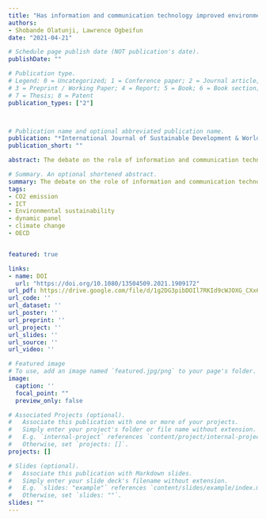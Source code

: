 ```yaml
---
title: "Has information and communication technology improved environmental quality in the OECD- a dynamic panel analysis"
authors:
- Shobande Olatunji, Lawrence Ogbeifun
date: "2021-04-21"

# Schedule page publish date (NOT publication's date).
publishDate: ""

# Publication type.
# Legend: 0 = Uncategorized; 1 = Conference paper; 2 = Journal article;
# 3 = Preprint / Working Paper; 4 = Report; 5 = Book; 6 = Book section;
# 7 = Thesis; 8 = Patent
publication_types: ["2"]



# Publication name and optional abbreviated publication name.
publication: "*International Journal of Sustainable Development & World Ecology*"
publication_short: ""

abstract: The debate on the role of information and communication technology (ICT) in environmental sustainability remains a puzzle in empirical research. It is unclear whether ICT can help mitigate the after-effects of carbon emissions and, in turn, alleviate the unavoidable consequences of climate change.  In this study, we examined the role of ICT in environmental sustainability for a panel of 24 Organisation for Economic Cooperation and Development (OECD) countries. We used an annual dataset obtained from the World Bank covering 40 years (1980–2019). Our empirical strategy was based on the standard fixed effects panel and the Arellano-Bover/Blundell-Bond dynamic panel approach. Our empirical findings highlight the importance of using ICT to promote environmental sustainability. Additionally, we identified the mechanisms through which ICT can affect the environment, namely education, transportation, foreign direct investment, regulatory quality, and institutional quality. The present study has critical implications for combatting climate change. Policymakers should pay attention not only to ICT but also to other identified mechanisms that play complementary roles in promoting a sustainable environment.

# Summary. An optional shortened abstract.
summary: The debate on the role of information and communication technology (ICT) in environmental sustainability remains a puzzle in empirical research. It is unclear whether ICT can help mitigate the after-effects of carbon emissions and, in turn, alleviate the unavoidable consequences of climate change. In this study, we examined the role of ICT in environmental sustainability for a panel of 24 Organisation for Economic Cooperation and Development (OECD) countries. We used an annual dataset obtained from the World Bank covering 40 years (1980–2019). Our empirical strategy was based on the standard fixed effects panel and the Arellano-Bover/Blundell-Bond dynamic panel approach. Our empirical findings highlight the importance of using ICT to promote environmental sustainability. Additionally, we identified the mechanisms through which ICT can affect the environment, namely education, transportation, foreign direct investment, regulatory quality, and institutional quality. The present study has critical implications for combatting climate change. Policymakers should pay attention not only to ICT but also to other identified mechanisms that play complementary roles in promoting a sustainable environment.
tags:
- CO2 emission
- ICT
- Environmental sustainability
- dynamic panel
- climate change
- OECD


featured: true

links:
- name: DOI
  url: "https://doi.org/10.1080/13504509.2021.1909172"
url_pdf: https://drive.google.com/file/d/1g2DG3pibDOIl7RKId9cWJOXG_CXx6d5j/view?usp=sharing
url_code: ''
url_dataset: ''
url_poster: ''
url_preprint: ''
url_project: ''
url_slides: ''
url_source: ''
url_video: ''

# Featured image
# To use, add an image named `featured.jpg/png` to your page's folder. 
image:
  caption: ''
  focal_point: ""
  preview_only: false

# Associated Projects (optional).
#   Associate this publication with one or more of your projects.
#   Simply enter your project's folder or file name without extension.
#   E.g. `internal-project` references `content/project/internal-project/index.md`.
#   Otherwise, set `projects: []`.
projects: []

# Slides (optional).
#   Associate this publication with Markdown slides.
#   Simply enter your slide deck's filename without extension.
#   E.g. `slides: "example"` references `content/slides/example/index.md`.
#   Otherwise, set `slides: ""`.
slides: ""
---
```

